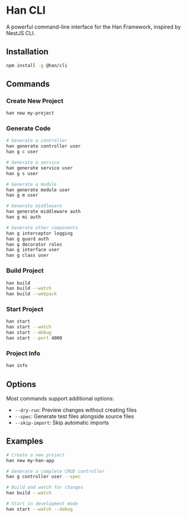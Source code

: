 # Han CLI

A powerful command-line interface for the Han Framework, inspired by NestJS CLI.

## Installation

```bash
npm install -g @han/cli
```

## Commands

### Create New Project

```bash
han new my-project
```

### Generate Code

```bash
# Generate a controller
han generate controller user
han g c user

# Generate a service
han generate service user
han g s user

# Generate a module
han generate module user
han g m user

# Generate middleware
han generate middleware auth
han g mi auth

# Generate other components
han g interceptor logging
han g guard auth
han g decorator roles
han g interface user
han g class user
```

### Build Project

```bash
han build
han build --watch
han build --webpack
```

### Start Project

```bash
han start
han start --watch
han start --debug
han start --port 4000
```

### Project Info

```bash
han info
```

## Options

Most commands support additional options:

- `--dry-run`: Preview changes without creating files
- `--spec`: Generate test files alongside source files
- `--skip-import`: Skip automatic imports

## Examples

```bash
# Create a new project
han new my-han-app

# Generate a complete CRUD controller
han g controller user --spec

# Build and watch for changes
han build --watch

# Start in development mode
han start --watch --debug
```
